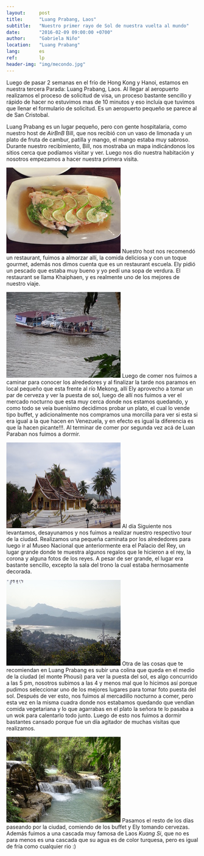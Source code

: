```yaml
---
layout:     post
title:      "Luang Prabang, Laos"
subtitle:   "Nuestro primer rayo de Sol de nuestra vuelta al mundo"
date:       "2016-02-09 09:00:00 +0700"
author:     "Gabriela Niño"
location:   "Luang Prabang"
lang:       es
ref:        lp
header-img: "img/mecondo.jpg"
---
```

Luego de pasar 2 semanas en el frío de Hong Kong y Hanoi, estamos en nuestra tercera Parada: Luang Prabang, Laos.  Al llegar al aeropuerto realizamos el proceso de solicitud de visa, un proceso bastante sencillo y rápido de hacer no estuvimos mas de 10 minutos y eso incluía que tuvimos que llenar el formulario de solicitud. Es un aeropuerto pequeño se parece al de San Cristobal.

Luang Prabang es un lugar pequeño, pero con gente hospitalaria, como nuestro host de _AirBnB_ Bill, que nos recibió  con un vaso de limonada y un plato de fruta de cambur, patilla y mango, el mango estaba muy sabroso. Durante nuestro recibimiento, Bill, nos mostraba un mapa indicándonos los sitios cerca que podíamos visitar y ver. Luego nos dio nuestra habitación y nosotros empezamos a hacer nuestra primera visita.

![R: pescado][1] Nuestro host nos recomendó un restaurant, fuimos a almorzar allí, la comida deliciosa y con un toque gourmet, además nos dimos cuenta que es un restaurant escuela. Ely pidió un pescado que estaba muy bueno y yo pedí una sopa de verdura. El restaurant se llama Khaiphaen, y es realmente uno de los mejores de nuestro viaje.

![L: bote][2] Luego de comer nos fuimos a caminar para conocer los alrededores y al finalizar la tarde nos paramos en local pequeño que esta frente al río Mekong, allí Ely aprovecho a tomar un par de cerveza y ver la puesta de sol, luego de allí nos fuimos a ver el mercado nocturno que esta muy cerca donde nos estamos quedando, y como todo se veía buenísimo decidimos probar un plato, el cual lo vende tipo buffet, y adicionalmente nos compramos una morcilla para ver si esta si era igual a la que hacen en Venezuela, y en efecto es igual la diferencia es que la hacen picante!!!. Al terminar de comer por segunda vez acá de Luan Paraban nos fuimos a dormir.

![R: templo][3] Al día Siguiente nos levantamos, desayunamos y nos fuimos a realizar nuestro respectivo tour de la ciudad. Realizamos una pequeña caminata por los alrededores para luego ir al Museo Nacional que anteriormente era el Palacio del Rey, un lugar grande donde te muestra algunos regalos que le hicieron a el rey, la corona y alguna fotos de los reyes. A pesar de ser grande, el lugar era bastante sencillo, excepto la sala del trono la cual estaba hermosamente decorada.

![L: vista][4] Otra de las cosas que te recomiendan en Luang Prabang es subir una colina que queda en el medio de la ciudad (el monte Phousi) para ver la puesta del sol, es algo concurrido a las 5 pm, nosotros subimos a las 4 y menos mal que lo hicimos así porque pudimos seleccionar uno de los mejores lugares para tomar foto puesta del sol. Después de ver esto, nos fuimos al mercadillo nocturno a comer, pero esta vez en la misma cuadra donde nos estabamos quedando que vendían comida vegetariana y lo que agarrabas en el plato la señora te lo pasaba a un wok para calentarlo todo junto. Luego de esto nos fuimos a dormir bastantes cansado porque fue un día agitador de muchas visitas que realizamos.

![R: cascada][5] Pasamos el resto de los días paseando por la ciudad, comiendo de los buffet y Ely tomando cervezas. Además fuimos a una cascada muy famosa de Laos _Kuang Si_, que no es para menos es una cascada que su agua es de color turquesa, pero es igual de fría como cualquier rio :)

[1]: /img/pescado.jpg "Pescado con toronjil"
[2]: /img/bote-local.jpg "Río Mekong y un bote local donde se transportan los vehiculos al otro lado del río"
[3]: /img/templo.jpg "Templo Watmay Souvannapoumaram"
[4]: /img/vista-luang-prabang.jpg "Vista desde el monte Phousi"
[5]: /img/cascada1.jpg "Cascada Kuang Si"
